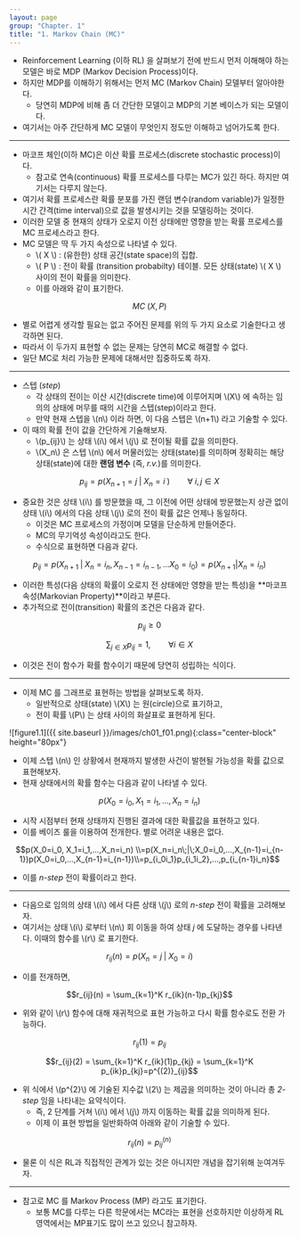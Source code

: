 ```yaml
---
layout: page
group: "Chapter. 1"
title: "1. Markov Chain (MC)"
---
```

- Reinforcement Learning (이하 RL) 을 살펴보기 전에 반드시 먼저 이해해야 하는 모델은 바로 MDP (Markov Decision Process)이다.
- 하지만 MDP를 이해하기 위해서는 먼저 MC (Markov Chain) 모델부터 알아야한다.
    - 당연히 MDP에 비해 좀 더 간단한 모델이고 MDP의 기본 베이스가 되는 모델이다.
- 여기서는 아주 간단하게 MC 모델이 무엇인지 정도만 이해하고 넘어가도록 한다.

- - -

- 마코프 체인(이하 MC)은 이산 확률 프로세스(discrete stochastic process)이다.
    - 참고로 연속(continuous) 확률 프로세스를 다루는 MC가 있긴 하다. 하지만 여기서는 다루지 않는다.
- 여기서 확률 프로세스란 확률 분포를 가진 랜덤 변수(random variable)가 일정한 시간 간격(time interval)으로 값을 발생시키는 것을 모델링하는 것이다.
- 이러한 모델 중 현재의 상태가 오로지 이전 상태에만 영향을 받는 확률 프로세스를 MC 프로세스라고 한다.
- MC 모델은 딱 두 가지 속성으로 나타낼 수 있다.
    - \\( X \\) : (유한한) 상태 공간(state space)의 집합.
    - \\( P \\) : 전이 확률 (transition probabilty) 테이블. 모든 상태(state) \\( X \\) 사이의 전이 확률을 의미한다.
    - 이를 아래와 같이 표기한다.

$$MC\;(X, P)$$

- 별로 어렵게 생각할 필요는 없고 주어진 문제를 위의 두 가지 요소로 기술한다고 생각하면 된다.
- 따라서 이 두가지 표현할 수 없는 문제는 당연히 MC로 해결할 수 없다.
- 일단 MC로 처리 가능한 문제에 대해서만 집중하도록 하자.

- - -

- 스텝 (*step*)
    - 각 상태의 전이는 이산 시간(discrete time)에 이루어지며 \\(X\\) 에 속하는 임의의 상태에 머무를 때의 시간을 스텝(step)이라고 한다.
    - 만약 현재 스텝을 \\(n\\) 이라 하면, 이 다음 스텝은 \\(n+1\\) 라고 기술할 수 있다.
- 이 때의 확률 전이 값을 간단하게 기술해보자.
    - \\(p\_{ij}\\) 는 상태 \\(i\\) 에서 \\(j\\) 로 전이될 확률 값을 의미한다.
    - \\(X_n\\) 은 스텝 \\(n\\) 에서 머물러있는 상태(state)를 의미하며 정확히는 해당 상태(state)에 대한 **랜덤 변수** (즉, *r.v.*)를 의미한다.
    
$$p_{ij} = p\left(X_{n+1}=j\;|\;X_n=i\;\right)\qquad\forall\;i, j \in X$$

- 중요한 것은 상태 \\(i\\) 를 방문했을 때, 그 이전에 어떤 상태에 방문했는지 상관 없이 상태 \\(i\\) 에서의 다음 상태 \\(j\\) 로의 전이 확률 값은 언제나 동일하다.
    - 이것은 MC 프로세스의 가정이며 모델을 단순하게 만들어준다.
    - MC의 무기억성 속성이라고도 한다.
    - 수식으로 표현하면 다음과 같다.

$$p_{ij} = p(X_{n+1}\;|\;X_n=i_n , X_{n-1}=i_{n-1},...X_0=i_0) = p(X_{n+1}|X_n=i_n)$$
 
- 이러한 특성(다음 상태의 확률이 오로지 전 상태에만 영향을 받는 특성)을 **마코프 속성(Markovian Property)**이라고 부른다.
- 추가적으로 전이(transition) 확률의 조건은 다음과 같다.

$$p_{ij} \ge 0$$

$$\sum_{j \in X}p_{ij}=1,\qquad\forall i \in X$$

- 이것은 전이 함수가 확률 함수이기 때문에 당연히 성립하는 식이다.

- - -

- 이제 MC 를 그래프로 표현하는 방법을 살펴보도록 하자.
    - 일반적으로 상태(state) \\(X\\) 는 원(circle)으로 표기하고,
    - 전이 확률 \\(P\\) 는 상태 사이의 화살표로 표현하게 된다.
    
![figure1.1]({{ site.baseurl }}/images/ch01_f01.png){:class="center-block" height="80px"}

- 이제 스텝 \\(n\\) 인 상황에서 현재까지 발생한 사건이 발현될 가능성을 확률 값으로 표현해보자.
- 현재 상태에서의 확률 함수는 다음과 같이 나타낼 수 있다.

$$p(X_0=i_0, X_1=i_1,...,X_n=i_n)$$

- 시작 시점부터 현재 상태까지 진행된 결과에 대한 확률값을 표현하고 있다.
- 이를 베이즈 룰을 이용하여 전개한다. 별로 어려운 내용은 없다.

$$p(X_0=i_0, X_1=i_1,...,X_n=i_n) \\=p(X_n=i_n\;|\;X_0=i_0,...,X_{n-1}=i_{n-1})p(X_0=i_0,...,X_{n-1}=i_{n-1})\\=p_{i_0i_1}p_{i_1i_2},...,p_{i_{n-1}i_n}$$

- 이를 *n-step* 전이 확률이라고 한다. 

- - -

- 다음으로 임의의 상태 \\(i\\) 에서 다른 상태 \\(j\\) 로의 *n-step* 전이 확률을 고려해보자.
- 여기서는 상태 \\(i\\) 로부터 \\(n\\) 회 이동을 하여 상태 *j* 에 도달하는 경우를 나타낸다. 이때의 함수를 \\(r\\) 로 표기한다.

$$r_{ij}(n) = p(X_n=j\;|\;X_0=i)$$

- 이를 전개하면,

$$r_{ij}(n) = \sum_{k=1}^K r_{ik}(n-1)p_{kj}$$

- 위와 같이 \\(r\\) 함수에 대해 재귀적으로 표현 가능하고 다시 확률 함수로도 전환 가능하다.

$$r_{ij}(1)= p_{ij}$$

$$r_{ij}(2) = \sum_{k=1}^K r_{ik}(1)p_{kj} = \sum_{k=1}^K p_{ik}p_{kj}=p^{(2)}_{ij}$$

- 위 식에서 \\(p^{2}\\) 에 기술된 지수값 \\(2\\) 는 제곱을 의미하는 것이 아니라 총 *2-step* 임을 나타내는 요약식이다.
    - 즉, 2 단계를 거쳐 \\(i\\) 에서 \\(j\\) 까지 이동하는 확률 값을 의미하게 된다.
    - 이제 이 표현 방법을 일반화하여 아래와 같이 기술할 수 있다.

$$r_{ij}(n)=p^{(n)}_{ij}$$

- 물론 이 식은 RL과 직접적인 관계가 있는 것은 아니지만 개념을 잡기위해 눈여겨두자.

- - -

- 참고로 MC 를 Markov Process (MP) 라고도 표기한다.
    - 보통 MC를 다루는 다른 학문에서는  MC라는 표현을 선호하지만 이상하게 RL 영역에서는 MP표기도 많이 쓰고 있으니 참고하자.
